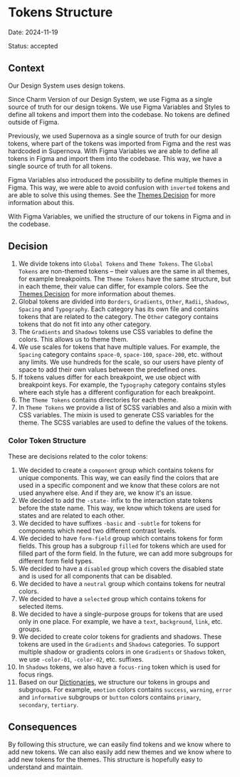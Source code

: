 # Tokens Structure

Date: 2024-11-19

Status: accepted

## Context

Our Design System uses design tokens.

Since Charm Version of our Design System, we use Figma as a single source of truth for our design tokens.
We use Figma Variables and Styles to define all tokens and import them into the codebase. No tokens are defined
outside of Figma.

Previously, we used Supernova as a single source of truth for our design tokens, where part of the tokens was
imported from Figma and the rest was hardcoded in Supernova. With Figma Variables we are able to define all tokens
in Figma and import them into the codebase. This way, we have a single source of truth for all tokens.

Figma Variables also introduced the possibility to define multiple themes in Figma. This way, we were able to
avoid confusion with `inverted` tokens and are able to solve this using themes. See the [Themes Decision](008-themes.md)
for more information about this.

With Figma Variables, we unified the structure of our tokens in Figma and in the codebase.

## Decision

1. We divide tokens into `Global Tokens` and `Theme Tokens`. The `Global Tokens` are non-themed tokens – their
   values are the same in all themes, for example breakpoints. The `Theme Tokens` have the same structure, but in each theme,
   their value can differ, for example colors. See the [Themes Decision](008-themes.md) for more information about themes.
2. Global tokens are divided into `Borders`, `Gradients`, `Other`, `Radii`, `Shadows`, `Spacing` and `Typography`. Each category
   has its own file and contains tokens that are related to the category. The `Other` category contains tokens that do not fit
   into any other category.
3. The `Gradients` and `Shadows` tokens use CSS variables to define the colors. This allows us to theme them.
4. We use scales for tokens that have multiple values. For example, the `Spacing` category contains `space-0`, `space-100`, `space-200`, etc.
   without any limits. We use hundreds for the scale, so our users have plenty of space to add their own values between the predefined ones.
5. If tokens values differ for each breakpoint, we use object with breakpoint keys. For example, the `Typography` category contains
   styles where each style has a different configuration for each breakpoint.
6. The `Theme Tokens` contains directories for each theme.
7. In `Theme Tokens` we provide a list of SCSS variables and also a mixin with CSS variables. The mixin is used to generate CSS variables
   for the theme. The SCSS variables are used to define the values of the tokens.

### Color Token Structure

These are decisions related to the color tokens:

1. We decided to create a `component` group which contains tokens for unique components. This way, we can easily find the colors
   that are used in a specific component and we know that these colors are not used anywhere else. And if they are, we
   know it's an issue.
2. We decided to add the `-state-` infix to the interaction state tokens before the state name. This way, we know which tokens
   are used for states and are related to each other.
3. We decided to have suffixes `-basic` and `-subtle` for tokens for components which need two different contrast levels.
4. We decided to have `form-field` group which contains tokens for form fields. This group has a subgroup `filled` for
   tokens which are used for filled part of the form field. In the future, we can add more subgroups for different form field types.
5. We decided to have a `disabled` group which covers the disabled state and is used for all components that can be disabled.
6. We decided to have a `neutral` group which contains tokens for neutral colors.
7. We decided to have a `selected` group which contains tokens for selected items.
8. We decided to have a single-purpose groups for tokens that are used only in one place. For example, we have a `text`, `background`,
   `link`, etc. groups.
9. We decided to create color tokens for gradients and shadows. These tokens are used in the `Gradients` and `Shadows` categories.
   To support multiple shadow or gradients colors in one `Gradients` or `Shadows` token, we use `-color-01`, `-color-02`, etc. suffixes.
10. In `Shadows` tokens, we also have a `focus-ring` token which is used for focus rings.
11. Based on our [Dictionaries](../DICTIONARIES.md), we structure our tokens in groups and subgroups. For example, `emotion` colors
    contains `success`, `warning`, `error` and `informative` subgroups or `button` colors contains `primary`, `secondary`, `tertiary`.

## Consequences

By following this structure, we can easily find tokens and we know where to add new tokens. We can also easily add new themes
and we know where to add new tokens for the themes. This structure is hopefully easy to understand and maintain.

